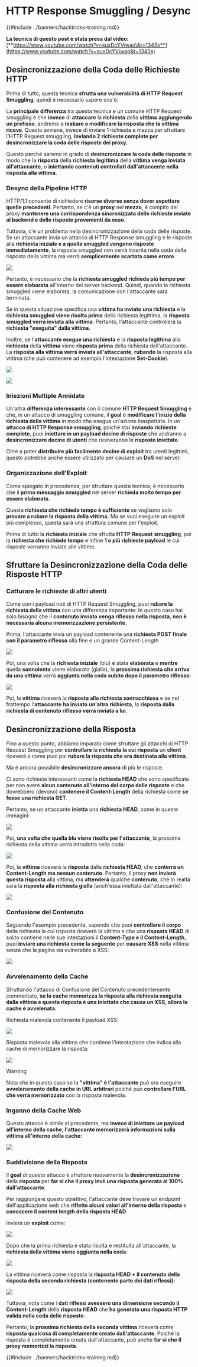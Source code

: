 # HTTP Response Smuggling / Desync

{{#include ../banners/hacktricks-training.md}}

**La tecnica di questo post è stata presa dal video:** [**https://www.youtube.com/watch?v=suxDcYViwao\&t=1343s**](https://www.youtube.com/watch?v=suxDcYViwao&t=1343s)

## Desincronizzazione della Coda delle Richieste HTTP

Prima di tutto, questa tecnica **sfrutta una vulnerabilità di HTTP Request Smuggling**, quindi è necessario sapere cos'è:

La **principale** **differenza** tra questa tecnica e un comune HTTP Request smuggling è che **invece** di **attaccare** la **richiesta** della **vittima** **aggiungendo un prefisso**, andremo a **leakare o modificare la risposta che la vittima riceve**. Questo avviene, invece di inviare 1 richiesta e mezza per sfruttare l'HTTP Request smuggling, **inviando 2 richieste complete per desincronizzare la coda delle risposte dei proxy**.

Questo perché saremo in grado di **desincronizzare la coda delle risposte** in modo che la **risposta** della **richiesta** **legittima** della **vittima venga inviata all'attaccante**, o **iniettando contenuti controllati dall'attaccente nella risposta alla vittima**.

### Desync della Pipeline HTTP

HTTP/1.1 consente di richiedere **risorse diverse senza dover aspettare quelle precedenti**. Pertanto, se c'è un **proxy** nel **mezzo**, è compito del proxy **mantenere una corrispondenza sincronizzata delle richieste inviate al backend e delle risposte provenienti da esso**.

Tuttavia, c'è un problema nella desincronizzazione della coda delle risposte. Se un attaccante invia un attacco di HTTP Response smuggling e le risposte alla **richiesta iniziale e a quella smuggled vengono risposte immediatamente**, la risposta smuggled non verrà inserita nella coda della risposta della vittima ma verrà **semplicemente scartata come errore**.

![](<../images/image (633).png>)

Pertanto, è necessario che la **richiesta smuggled** **richieda più tempo per essere elaborata** all'interno del server backend. Quindi, quando la richiesta smuggled viene elaborata, la comunicazione con l'attaccante sarà terminata.

Se in questa situazione specifica una **vittima ha inviato una richiesta** e la **richiesta smuggled viene risolta prima** della richiesta legittima, la **risposta smuggled verrà inviata alla vittima**. Pertanto, l'attaccante controllerà la **richiesta "eseguita" dalla vittima**.

Inoltre, se l'**attaccante esegue una richiesta** e la **risposta legittima** alla **richiesta** della **vittima** viene **risposta** **prima** della richiesta dell'attaccante. La **risposta alla vittima verrà inviata all'attaccante**, **rubando** la risposta alla vittima (che può contenere ad esempio l'intestazione **Set-Cookie**).

![](<../images/image (1020).png>)

![](<../images/image (719).png>)

### Iniezioni Multiple Annidate

Un'altra **differenza interessante** con il comune **HTTP Request Smuggling** è che, in un attacco di smuggling comune, il **goal** è **modificare l'inizio della richiesta della vittima** in modo che esegua un'azione inaspettata. In un **attacco di HTTP Response smuggling**, poiché stai **inviando richieste complete**, puoi **iniettare in un payload decine di risposte** che andranno a **desincronizzare decine di utenti** che riceveranno le **risposte iniettate**.

Oltre a poter **distribuire più facilmente decine di exploit** tra utenti legittimi, questo potrebbe anche essere utilizzato per causare un **DoS** nel server.

### Organizzazione dell'Exploit

Come spiegato in precedenza, per sfruttare questa tecnica, è necessario che il **primo messaggio smuggled** nel server **richieda molto tempo per essere elaborato**.

Questa **richiesta che richiede tempo è sufficiente** se vogliamo solo **provare a rubare la risposta della vittima.** Ma se vuoi eseguire un exploit più complesso, questa sarà una struttura comune per l'exploit.

Prima di tutto la **richiesta iniziale** che sfrutta **HTTP** **Request** **smuggling**, poi la **richiesta che richiede tempo** e infine **1 o più richieste payload** le cui risposte verranno inviate alle vittime.

## Sfruttare la Desincronizzazione della Coda delle Risposte HTTP

### Catturare le richieste di altri utenti <a href="#capturing-other-users-requests" id="capturing-other-users-requests"></a>

Come con i payload noti di HTTP Request Smuggling, puoi **rubare la richiesta della vittima** con una differenza importante: In questo caso hai solo bisogno che il **contenuto inviato venga riflesso nella risposta**, **non è necessaria alcuna memorizzazione persistente**.

Prima, l'attaccante invia un payload contenente una **richiesta POST finale con il parametro riflesso** alla fine e un grande Content-Length

![](<../images/image (1053).png>)

Poi, una volta che la **richiesta iniziale** (blu) è stata **elaborata** e **mentre** quella **sonnolenta** viene elaborata (gialla), la **prossima richiesta che arriva da una vittima** verrà **aggiunta nella coda subito dopo il parametro riflesso**:

![](<../images/image (794).png>)

Poi, la **vittima** riceverà la **risposta alla richiesta sonnacchiosa** e se nel frattempo l'**attaccante** **ha inviato** **un'altra** **richiesta**, la **risposta dalla richiesta di contenuto riflesso verrà inviata a lui**.

## Desincronizzazione della Risposta

Fino a questo punto, abbiamo imparato come sfruttare gli attacchi di HTTP Request Smuggling per **controllare** la **richiesta** **la cui** **risposta** un **client** riceverà e come puoi poi **rubare la risposta che era destinata alla vittima**.

Ma è ancora possibile **desincronizzare ancora** di più le risposte.

Ci sono richieste interessanti come la **richiesta HEAD** che sono specificate per non avere **alcun contenuto all'interno del corpo delle risposte** e che dovrebbero (devono) **contenere il Content-Length** della richiesta come **se fosse una richiesta GET**.

Pertanto, se un attaccante **inietta** una **richiesta HEAD**, come in queste immagini:

![](<../images/image (1107).png>)

Poi, **una volta che quella blu viene risolta per l'attaccante**, la prossima richiesta della vittima verrà introdotta nella coda:

![](<../images/image (999).png>)

Poi, la **vittima** riceverà la **risposta** dalla **richiesta HEAD**, che **conterrà un Content-Length ma nessun contenuto**. Pertanto, il proxy **non invierà questa risposta** alla vittima, ma **attenderà** qualche **contenuto**, che in realtà sarà la **risposta alla richiesta gialla** (anch'essa iniettata dall'attaccante):

![](<../images/image (735).png>)

### Confusione del Contenuto

Seguendo l'esempio precedente, sapendo che puoi **controllare il corpo** della richiesta la cui risposta riceverà la vittima e che una **risposta HEAD** di solito contiene nelle sue intestazioni il **Content-Type e il Content-Length**, puoi **inviare una richiesta come la seguente** per **causare XSS** nella vittima senza che la pagina sia vulnerabile a XSS:

![](<../images/image (688).png>)

### Avvelenamento della Cache

Sfruttando l'attacco di Confusione del Contenuto precedentemente commentato, **se la cache memorizza la risposta alla richiesta eseguita dalla vittima e questa risposta è una iniettata che causa un XSS, allora la cache è avvelenata**.

Richiesta malevola contenente il payload XSS:

![](<../images/image (614).png>)

Risposta malevola alla vittima che contiene l'intestazione che indica alla cache di memorizzare la risposta:

![](<../images/image (566).png>)

> [!WARNING]
> Nota che in questo caso se la **"vittima" è l'attaccante** può ora eseguire **avvelenamento della cache in URL arbitrari** poiché può **controllare l'URL che verrà memorizzato** con la risposta malevola.

### Inganno della Cache Web

Questo attacco è simile al precedente, ma **invece di iniettare un payload all'interno della cache, l'attaccante memorizzerà informazioni sulla vittima all'interno della cache:**

![](<../images/image (991).png>)

### Suddivisione della Risposta

Il **goal** di questo attacco è sfruttare nuovamente la **desincronizzazione** della **risposta** per **far sì che il proxy invii una risposta generata al 100% dall'attaccante**.

Per raggiungere questo obiettivo, l'attaccante deve trovare un endpoint dell'applicazione web che **riflette alcuni valori all'interno della risposta** e **conoscere il content length della risposta HEAD**.

Invierà un **exploit** come:

![](<../images/image (911).png>)

Dopo che la prima richiesta è stata risolta e restituita all'attaccante, la **richiesta della vittima viene aggiunta nella coda**:

![](<../images/image (737).png>)

La vittima riceverà come risposta la **risposta HEAD + il contenuto della risposta della seconda richiesta (contenente parte dei dati riflessi):**

![](<../images/image (356).png>)

Tuttavia, nota come i **dati riflessi avessero una dimensione secondo il Content-Length** della **risposta HEAD** che **ha generato una risposta HTTP valida nella coda delle risposte**.

Pertanto, la **prossima richiesta della seconda vittima** riceverà come **risposta qualcosa di completamente creato dall'attaccante**. Poiché la risposta è completamente creata dall'attaccante, può anche **far sì che il proxy memorizzi la risposta**.

{{#include ../banners/hacktricks-training.md}}
